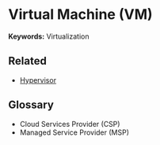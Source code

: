 # Virtual Machine (VM)

**Keywords:** Virtualization

## Related

- [Hypervisor](./hypervisor.md)

## Glossary

- Cloud Services Provider (CSP)
- Managed Service Provider (MSP)
